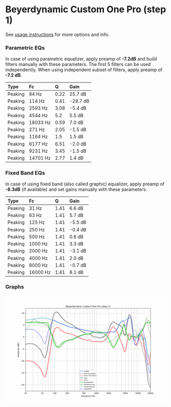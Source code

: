 # Beyerdynamic Custom One Pro (step 1)
See [usage instructions](https://github.com/jaakkopasanen/AutoEq#usage) for more options and info.

### Parametric EQs
In case of using parametric equalizer, apply preamp of **-7.2dB** and build filters manually
with these parameters. The first 5 filters can be used independently.
When using independent subset of filters, apply preamp of **-7.2 dB**.

| Type    | Fc       |    Q | Gain     |
|:--------|:---------|:-----|:---------|
| Peaking | 84 Hz    | 0.22 | 25.7 dB  |
| Peaking | 114 Hz   | 0.41 | -28.7 dB |
| Peaking | 2593 Hz  | 3.08 | -5.4 dB  |
| Peaking | 4544 Hz  | 5.2  | 5.5 dB   |
| Peaking | 18033 Hz | 0.59 | 7.0 dB   |
| Peaking | 271 Hz   | 2.05 | -1.5 dB  |
| Peaking | 1164 Hz  | 1.5  | 1.5 dB   |
| Peaking | 6177 Hz  | 6.51 | -2.0 dB  |
| Peaking | 9231 Hz  | 3.45 | -1.5 dB  |
| Peaking | 14701 Hz | 2.77 | 1.4 dB   |

### Fixed Band EQs
In case of using fixed band (also called graphic) equalizer, apply preamp of **-8.3dB**
(if available) and set gains manually with these parameters.

| Type    | Fc       |    Q | Gain    |
|:--------|:---------|:-----|:--------|
| Peaking | 31 Hz    | 1.41 | 6.6 dB  |
| Peaking | 63 Hz    | 1.41 | 5.7 dB  |
| Peaking | 125 Hz   | 1.41 | -5.5 dB |
| Peaking | 250 Hz   | 1.41 | -0.4 dB |
| Peaking | 500 Hz   | 1.41 | 0.6 dB  |
| Peaking | 1000 Hz  | 1.41 | 3.3 dB  |
| Peaking | 2000 Hz  | 1.41 | -3.1 dB |
| Peaking | 4000 Hz  | 1.41 | 2.0 dB  |
| Peaking | 8000 Hz  | 1.41 | -0.7 dB |
| Peaking | 16000 Hz | 1.41 | 8.1 dB  |

### Graphs
![](./Beyerdynamic%20Custom%20One%20Pro%20(step%201).png)